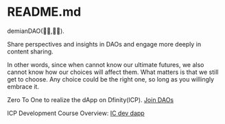 # README.md

demianDAO(🏴‍☠️,🏴‍☠️).

Share perspectives and insights in DAOs and engage more deeply in content sharing.

In other words, since when cannot know our ultimate futures, we also cannot know how our choices will affect them. What matters is that we still get to choose. Any choice could be the right one, so long as you willingly embrace it. 

Zero To One to realize the dApp on Dfinity(ICP). [Join DAOs](https://www.internetcomputer.wiki/)

ICP Development Course Overview: [IC dev dapp](https://www.youtube.com/@kkdemian)
